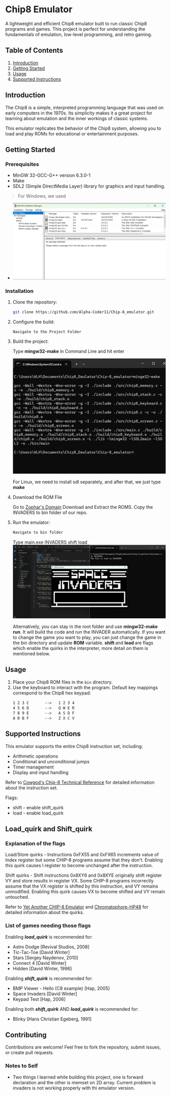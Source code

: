 # Chip8 Emulator

A lightweight and efficient Chip8 emulator built to run classic Chip8 programs and games. This project is perfect for understanding the fundamentals of emulation, low-level programming, and retro gaming.

## Table of Contents

1. [Introduction](#introduction)
2. [Getting Started](#getting-started)
3. [Usage](#usage)
4. [Supported Instructions](#supported-instructions)


## Introduction

The Chip8 is a simple, interpreted programming language that was used on early computers in the 1970s. Its simplicity makes it a great project for learning about emulation and the inner workings of classic systems.

This emulator replicates the behavior of the Chip8 system, allowing you to load and play ROMs for educational or entertainment purposes.

## Getting Started

### Prerequisites

- MinGW 32-GCC-G++ version 6.3.0-1
- Make
- SDL2 (Simple DirectMedia Layer) library for graphics and input handling.
> For Windows, we used 
- ![alt text](images/mingw32.png)

### Installation

1. Clone the repository:

   ```bash
   git clone https://github.com/Alpha-Coder11/Chip-8_emulator.git
   ```

2. Configure the build:

   ```
   Navigate to the Project Folder
   ```

3. Build the project:

   Type <b>mingw32-make</b> in Command Line and hit enter
   
   ![alt text](images/build.png)

   For Linux, we need to install sdl separately, and after that, we just type <b> make</b>

4. Download the ROM File 

    Go to [Zophar's Domain](https://www.zophar.net/pdroms/chip8/chip-8-games-pack.html)
    Download and Extract the ROMS.
    Copy the INVADERS to bin folder of our repo.

5. Run the emulator:

   ```bash
   Navigate to bin folder
   ```
   Type main.exe INVADERS shift load
   ![alt text](images/Invader_Screen.png)

   Alternatively, you can stay in the root folder and use <b>mingw32-make run</b>. It will build the code and run the INVADER automatically. If you want to change the game you want to play,
   you can just change the game in the bin directory and update <b>ROM</b> variable. <b>shift </b> and <b> load </b> are flags which enable the quirks in the interpreter, more detail on them is mentioned below.

## Usage

1. Place your Chip8 ROM files in the `bin` directory.
3. Use the keyboard to interact with the program. Default key mappings correspond to the Chip8 hex keypad:
   ```
   1 2 3 C       -->   1 2 3 4
   4 5 6 D       -->   Q W E R
   7 8 9 E       -->   A S D F
   A 0 B F       -->   Z X C V
   ```

## Supported Instructions

This emulator supports the entire Chip8 instruction set, including:

- Arithmetic operations
- Conditional and unconditional jumps
- Timer management
- Display and input handling

Refer to [Cowgod's Chip-8 Technical Reference](http://devernay.free.fr/hacks/chip8/C8TECH10.HTM) for detailed information about the instruction set.

Flags: 
* shift - enable shift_quirk 
* load  - enable load_quirk

## Load_quirk and Shift_quirk

### Explanation of the flags

Load/Store quirks - Instructions 0xFX55 and 0xFX65 increments value of Index register but some CHIP-8 programs assume that they don't. Enabling this quirk causes I register to become unchanged after the instruction.

Shift quirks - Shift instructions 0x8XY6 and 0x8XYE originally shift register VY and store results in register VX. Some CHIP-8 programs incorrectly assume that the VX register is shifted by this instruction, and VY remains unmodified. Enabling this quirk causes VX to become shifted and VY remain untouched.


Refer to [Yet Another CHIP-8 Emulator](https://blog.khutchins.com/posts/chip-8-emulation/) and [Chromatophore-HP48](https://github.com/Chromatophore/HP48-Superchip/tree/master/investigations) for detailed information about the quirks.
### List of games needing those flags

Enabling ***load_quirk*** is recommended for:
* Astro Dodge [Revival Studios, 2008]
* Tic-Tac-Toe [David Winter]
* Stars [Sergey Naydenov, 2010]
* Connect 4 [David Winter]
* Hidden [David Winter, 1996]

Enabling ***shift_quirk*** is recommended for:
* BMP Viewer - Hello (C8 example) [Hap, 2005]
* Space Invaders [David Winter]
* Keypad Test [Hap, 2006]

Enabling both ***shift_quirk*** AND ***load_quirk*** is recommended for:
* Blinky [Hans Christian Egeberg, 1991]

## Contributing

Contributions are welcome! Feel free to fork the repository, submit issues, or create pull requests. 

### Notes to Self
- Two things I learned while building this project, one is forward declaration and the other is memset on 2D array. Current problem is invaders is not working properly with thi emulator version.


